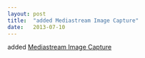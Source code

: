 ```yaml
---
layout: post
title:  "added Mediastream Image Capture"
date:   2013-07-10
---
```


added [Mediastream Image Capture](http://www.w3.org/TR/image-capture/)

